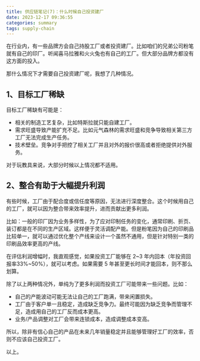```yaml
---
title: 供应链笔记(7)：什么时候自己投资建厂
date: 2023-12-17 09:36:55
categories: summary
tags: supply-chain
---
```


在行业内，有一些品牌方会自己持股工厂或者投资建厂。比如咱们的兄弟公司粉笔就有自己的印厂。听闻喜马拉雅和火火兔也有自己的工厂。但大部分品牌方都没有这方面的投入。

那什么情况下才需要自己投资建厂呢，我想了几种情况。

## 1、目标工厂稀缺

目标工厂稀缺有可能是：

 - 相关的制造工艺复杂，比如特斯拉就只能自建工厂。
 - 需求旺盛导致产能扩充不足。比如元气森林的需求旺盛和竞争导致相关第三方工厂无法完成生产任务。
 - 技术壁垒。竞争对手把控了相关工厂并且对外的报价很高或者拒绝提供对外服务。

对于玩教具来说，大部分时候以上情况都不适用。

## 2、整合有助于大幅提升利润

有些时候，工厂由于配合度或信任度等原因，无法进行深度整合。这个时候用自己的工厂，就可以因为整合带来效率提升，进而贡献出更多利润。

比如：一般的印厂因为业务多样性，为了应对印制任务的变化，通常印刷、折页、装订都是在不同的生产区域。这样便于灵活调配产能。但是粉笔因为自己的印刷品比较单一，就可以通过优化整个产线来设计一个虽然不通用，但是针对特别一类的印刷品效率更高的产线。

在评估利润增幅时，我直观感觉，如果投资工厂能够在 2~3 年内回本（年投资回报率33%~50%），就可以考虑。如果需要 5 年甚至更长时间才能回本，则不那么划算。

除了以上两种情况外，单纯为了更多利润而投资工厂可能带来一些问题。比如：

 - 自己的产能波动可能无法让自己的工厂跑满，带来闲置损失。
 - 工厂由于客户单一且稳定，造成缺乏竞争力。最终可能因为缺乏竞争而管理不足，造成用自己的工厂反而成本更高。
 - 业务/产品调整对工厂会带来连锁成本，造成调整成本变高。

所以，除非有信心自己的产品在未来几年销量稳定并且能够管理好工厂的效率，否则不应该自己投资工厂。

以上。